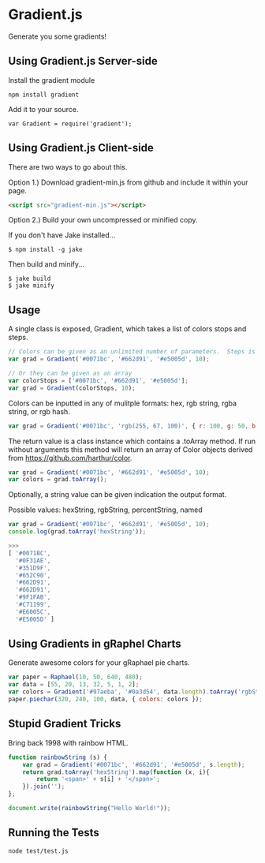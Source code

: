 
Gradient.js
===========

Generate you some gradients!

Using Gradient.js Server-side
---------------------------
Install the gradient module

```
npm install gradient
```

Add it to your source.

```
var Gradient = require('gradient');
```

Using Gradient.js Client-side
---------------------------
There are two ways to go about this.

Option 1.) Download gradient-min.js from github and include it within your page.

```html
<script src="gradient-min.js"></script>
```

Option 2.) Build your own uncompressed or minified copy.

If you don't have Jake installed...

```
$ npm install -g jake
```

Then build and minify...

```
$ jake build
$ jake minify
```

Usage
--------------------

A single class is exposed, Gradient, which takes a list of colors stops and steps.

```javascript
// Colors can be given as an unlimited number of parameters.  Steps is always the last parameter
var grad = Gradient('#0071bc', '#662d91', '#e5005d', 10);

// Or they can be given as an array
var colorStops = ['#0071bc', '#662d91', '#e5005d'];
var grad = Gradient(colorStops, 10);
```

Colors can be inputted in any of mulitple formats: hex, rgb string, rgba string, or rgb hash.

```javascript
var grad = Gradient('#0071bc', 'rgb(255, 67, 100)', { r: 100, g: 50, b: 10 }, 10);
```

The return value is a class instance which contains a .toArray method.  If run without arguments this method will return an array of Color objects derived from https://github.com/harthur/color.

```javascript
var grad = Gradient('#0071bc', '#662d91', '#e5005d', 10);
var colors = grad.toArray();
```

Optionally, a string value can be given indication the output format.

Possible values:  hexString, rgbString, percentString, named

```javascript
var grad = Gradient('#0071bc', '#662d91', '#e5005d', 10);
console.log(grad.toArray('hexString'));

>>>
[ '#0071BC',
  '#0F31AE',
  '#351D9F',
  '#652C90',
  '#662D91',
  '#662D91',
  '#9F1FAB',
  '#C71199',
  '#E6005C',
  '#E5005D' ]
```

Using Gradients in gRaphel Charts
-------------------

Generate awesome colors for your gRaphael pie charts.

```javascript
var paper = Raphael(10, 50, 640, 480);
var data = [55, 20, 13, 32, 5, 1, 2];
var colors = Gradient('#97aeba', '#0a3d54', data.length).toArray('rgbString');
paper.piechar(320, 240, 100, data, { colors: colors });
```

Stupid Gradient Tricks
----------------------

Bring back 1998 with rainbow HTML.

```javascript
function rainbowString (s) {
    var grad = Gradient('#0071bc', '#662d91', '#e5005d', s.length);
    return grad.toArray('hexString').map(function (x, i){
        return '<span>' + s[i] + '</span>';
    }).join('');
};

document.write(rainbowString("Hello World!"));
```

Running the Tests
--------------------

```
node test/test.js
```
